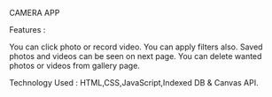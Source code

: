 CAMERA APP 

Features : 

You can click photo or record video.
You can apply filters also.
Saved photos and videos can be seen on next page.
You can delete wanted photos or videos from gallery page.

Technology Used : HTML,CSS,JavaScript,Indexed DB & Canvas API.

